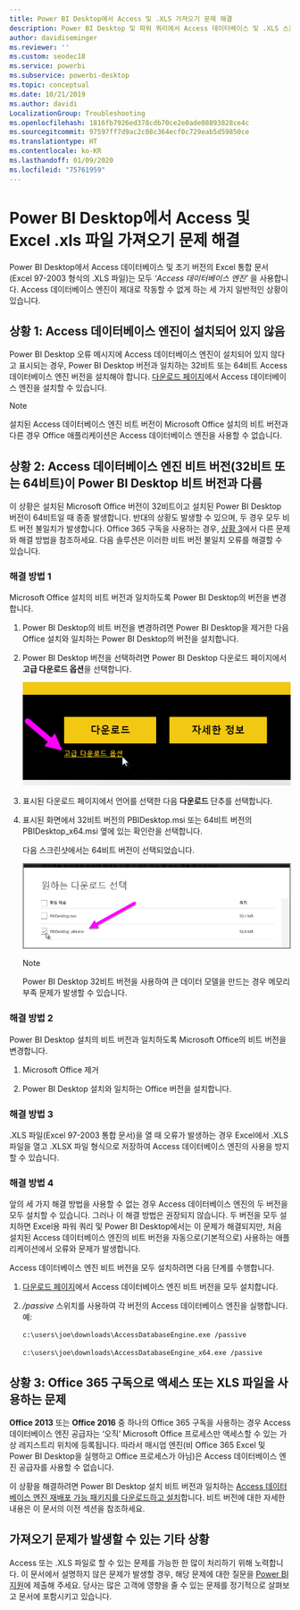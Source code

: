 ```yaml
---
title: Power BI Desktop에서 Access 및 .XLS 가져오기 문제 해결
description: Power BI Desktop 및 파워 쿼리에서 Access 데이터베이스 및 .XLS 스프레드시트 가져오기 문제 해결
author: davidiseminger
ms.reviewer: ''
ms.custom: seodec18
ms.service: powerbi
ms.subservice: powerbi-desktop
ms.topic: conceptual
ms.date: 10/21/2019
ms.author: davidi
LocalizationGroup: Troubleshooting
ms.openlocfilehash: 1816fb7926ed378cdb70ce2e0ade08893828ce4c
ms.sourcegitcommit: 97597ff7d9ac2c08c364ecf0c729eab5d59850ce
ms.translationtype: HT
ms.contentlocale: ko-KR
ms.lasthandoff: 01/09/2020
ms.locfileid: "75761959"
---
```

# <a name="troubleshoot-importing-access-and-excel-xls-files-in-power-bi-desktop"></a>Power BI Desktop에서 Access 및 Excel .xls 파일 가져오기 문제 해결

Power BI Desktop에서 Access 데이터베이스 및 초기 버전의 Excel 통합 문서(Excel 97-2003 형식의 .XLS 파일)는 모두 *‘Access 데이터베이스 엔진’* 을 사용합니다. Access 데이터베이스 엔진이 제대로 작동할 수 없게 하는 세 가지 일반적인 상황이 있습니다.

## <a name="situation-1-no-access-database-engine-is-installed"></a>상황 1: Access 데이터베이스 엔진이 설치되어 있지 않음

Power BI Desktop 오류 메시지에 Access 데이터베이스 엔진이 설치되어 있지 않다고 표시되는 경우, Power BI Desktop 버전과 일치하는 32비트 또는 64비트 Access 데이터베이스 엔진 버전을 설치해야 합니다. [다운로드 페이지](https://www.microsoft.com/download/details.aspx?id=13255)에서 Access 데이터베이스 엔진을 설치할 수 있습니다.

>[!NOTE]
>설치된 Access 데이터베이스 엔진 비트 버전이 Microsoft Office 설치의 비트 버전과 다른 경우 Office 애플리케이션은 Access 데이터베이스 엔진을 사용할 수 없습니다.

## <a name="situation-2-the-access-database-engine-bit-version-32-bit-or-64-bit-is-different-from-your-power-bi-desktop-bit-version"></a>상황 2: Access 데이터베이스 엔진 비트 버전(32비트 또는 64비트)이 Power BI Desktop 비트 버전과 다름

이 상황은 설치된 Microsoft Office 버전이 32비트이고 설치된 Power BI Desktop 버전이 64비트일 때 종종 발생합니다. 반대의 상황도 발생할 수 있으며, 두 경우 모두 비트 버전 불일치가 발생합니다. Office 365 구독을 사용하는 경우, [상황 3](#situation-3-trouble-using-access-or-xls-files-with-an-office-365-subscription)에서 다른 문제와 해결 방법을 참조하세요. 다음 솔루션은 이러한 비트 버전 불일치 오류를 해결할 수 있습니다.

### <a name="solution-1"></a>해결 방법 1

Microsoft Office 설치의 비트 버전과 일치하도록 Power BI Desktop의 버전을 변경합니다. 

1. Power BI Desktop의 비트 버전을 변경하려면 Power BI Desktop을 제거한 다음 Office 설치와 일치하는 Power BI Desktop의 버전을 설치합니다. 

1. Power BI Desktop 버전을 선택하려면 Power BI Desktop 다운로드 페이지에서 **고급 다운로드 옵션**을 선택합니다.
   
   ![Power BI Desktop 다운로드 페이지의 고급 다운로드 옵션](media/desktop-access-database-errors/desktop-access-errors-1.png)
   
1. 표시된 다운로드 페이지에서 언어를 선택한 다음 **다운로드** 단추를 선택합니다. 
 
1. 표시된 화면에서 32비트 버전의 PBIDesktop.msi 또는 64비트 버전의 PBIDesktop_x64.msi 옆에 있는 확인란을 선택합니다. 

   다음 스크린샷에서는 64비트 버전이 선택되었습니다.
   
   ![Power BI Desktop 다운로드 유형 선택](media/desktop-access-database-errors/desktop-access-errors-2.png)
   
   >[!NOTE]
   >Power BI Desktop 32비트 버전을 사용하여 큰 데이터 모델을 만드는 경우 메모리 부족 문제가 발생할 수 있습니다.

### <a name="solution-2"></a>해결 방법 2

Power BI Desktop 설치의 비트 버전과 일치하도록 Microsoft Office의 비트 버전을 변경합니다.

1. Microsoft Office 제거

2. Power BI Desktop 설치와 일치하는 Office 버전을 설치합니다.

### <a name="solution-3"></a>해결 방법 3

.XLS 파일(Excel 97-2003 통합 문서)을 열 때 오류가 발생하는 경우 Excel에서 .XLS 파일을 열고 .XLSX 파일 형식으로 저장하여 Access 데이터베이스 엔진의 사용을 방지할 수 있습니다.

### <a name="solution-4"></a>해결 방법 4

앞의 세 가지 해결 방법을 사용할 수 없는 경우 Access 데이터베이스 엔진의 두 버전을 모두 설치할 수 있습니다. 그러나 이 해결 방법은 권장되지 않습니다. 두 버전을 모두 설치하면 Excel용 파워 쿼리 및 Power BI Desktop에서는 이 문제가 해결되지만, 처음 설치된 Access 데이터베이스 엔진의 비트 버전을 자동으로(기본적으로) 사용하는 애플리케이션에서 오류와 문제가 발생합니다. 

Access 데이터베이스 엔진 비트 버전을 모두 설치하려면 다음 단계를 수행합니다.

1. [다운로드 페이지](https://www.microsoft.com/download/details.aspx?id=13255)에서 Access 데이터베이스 엔진 비트 버전을 모두 설치합니다. 

1. */passive* 스위치를 사용하여 각 버전의 Access 데이터베이스 엔진을 실행합니다. 예:
   
       c:\users\joe\downloads\AccessDatabaseEngine.exe /passive
   
       c:\users\joe\downloads\AccessDatabaseEngine_x64.exe /passive

## <a name="situation-3-trouble-using-access-or-xls-files-with-an-office-365-subscription"></a>상황 3: Office 365 구독으로 액세스 또는 XLS 파일을 사용하는 문제

**Office 2013** 또는 **Office 2016** 중 하나의 Office 365 구독을 사용하는 경우 Access 데이터베이스 엔진 공급자는 ‘오직’ Microsoft Office 프로세스만 액세스할 수 있는 가상 레지스트리 위치에 등록됩니다.  따라서 매시업 엔진(비 Office 365 Excel 및 Power BI Desktop을 실행하고 Office 프로세스가 아님)은 Access 데이터베이스 엔진 공급자를 사용할 수 없습니다.

이 상황을 해결하려면 Power BI Desktop 설치 비트 버전과 일치하는 [Access 데이터베이스 엔진 재배포 가능 패키지를 다운로드하고 설치](https://www.microsoft.com/download/details.aspx?id=13255)합니다. 비트 버전에 대한 자세한 내용은 이 문서의 이전 섹션을 참조하세요.

## <a name="other-situations-that-can-cause-import-issues"></a>가져오기 문제가 발생할 수 있는 기타 상황

Access 또는 .XLS 파일로 할 수 있는 문제를 가능한 한 많이 처리하기 위해 노력합니다. 이 문서에서 설명하지 않은 문제가 발생할 경우, 해당 문제에 대한 질문을 [Power BI 지원](https://powerbi.microsoft.com/support/)에 제출해 주세요. 당사는 많은 고객에 영향을 줄 수 있는 문제를 정기적으로 살펴보고 문서에 포함시키고 있습니다.

